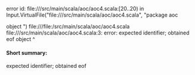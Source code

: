 error id: file://<WORKSPACE>/src/main/scala/aoc/aoc4.scala:[20..20) in Input.VirtualFile("file://<WORKSPACE>/src/main/scala/aoc/aoc4.scala", "package aoc

object ")
file://<WORKSPACE>/file:<WORKSPACE>/src/main/scala/aoc/aoc4.scala
file://<WORKSPACE>/src/main/scala/aoc/aoc4.scala:3: error: expected identifier; obtained eof
object 
       ^
#### Short summary: 

expected identifier; obtained eof